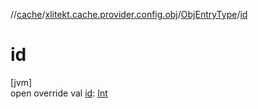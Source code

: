 //[cache](../../../index.md)/[xlitekt.cache.provider.config.obj](../index.md)/[ObjEntryType](index.md)/[id](id.md)

# id

[jvm]\
open override val [id](id.md): [Int](https://kotlinlang.org/api/latest/jvm/stdlib/kotlin/-int/index.html)
